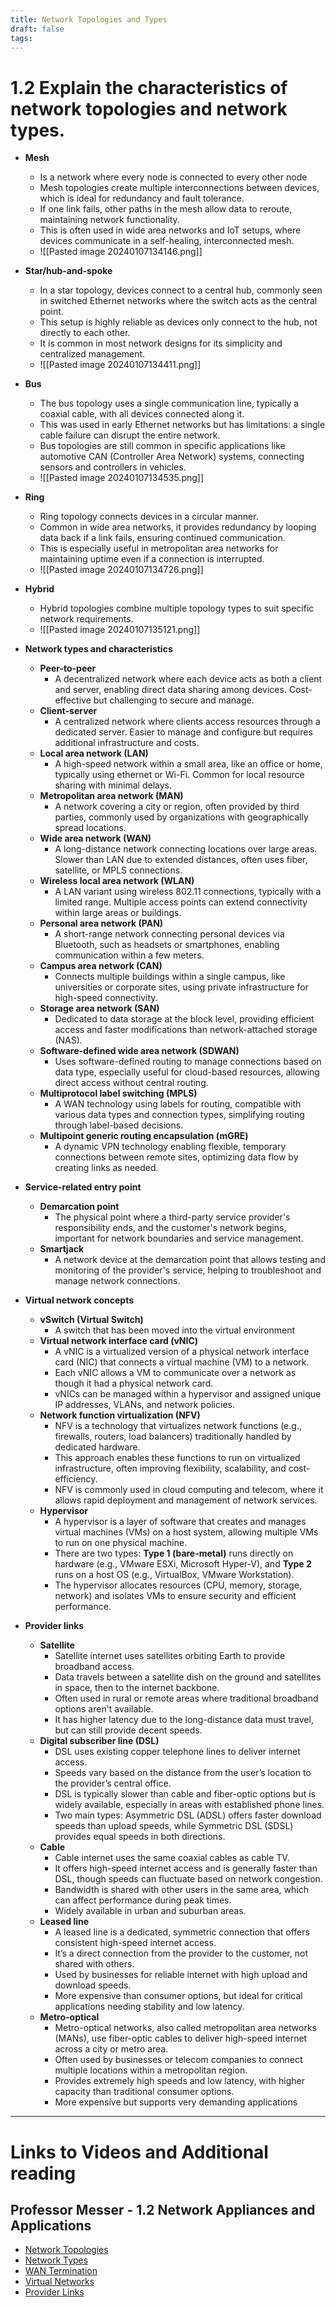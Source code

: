 ```yaml
---
title: Network Topologies and Types
draft: false
tags:
---
```



# 1.2 Explain the characteristics of network topologies and network types.

-  **Mesh**
	- Is a network where every node is connected to every other node
	- Mesh topologies create multiple interconnections between devices, which is ideal for redundancy and fault tolerance. 
	- If one link fails, other paths in the mesh allow data to reroute, maintaining network functionality. 
	- This is often used in wide area networks and IoT setups, where devices communicate in a self-healing, interconnected mesh.
	- ![[Pasted image 20240107134146.png]]

-  **Star/hub-and-spoke**
	- In a star topology, devices connect to a central hub, commonly seen in switched Ethernet networks where the switch acts as the central point.
	- This setup is highly reliable as devices only connect to the hub, not directly to each other. 
	- It is common in most network designs for its simplicity and centralized management.
	- ![[Pasted image 20240107134411.png]]
-  **Bus**
	- The bus topology uses a single communication line, typically a coaxial cable, with all devices connected along it. 
	- This was used in early Ethernet networks but has limitations: a single cable failure can disrupt the entire network.
	- Bus topologies are still common in specific applications like automotive CAN (Controller Area Network) systems, connecting sensors and controllers in vehicles.
	- ![[Pasted image 20240107134535.png]]

-  **Ring**
	- Ring topology connects devices in a circular manner. 
	- Common in wide area networks, it provides redundancy by looping data back if a link fails, ensuring continued communication. 
	- This is especially useful in metropolitan area networks for maintaining uptime even if a connection is interrupted.
	-  ![[Pasted image 20240107134726.png]]

-  **Hybrid**
	- Hybrid topologies combine multiple topology types to suit specific network requirements.
	- ![[Pasted image 20240107135121.png]]

-  **Network types and characteristics**
	- **Peer-to-peer**
		- A decentralized network where each device acts as both a client and server, enabling direct data sharing among devices. Cost-effective but challenging to secure and manage.
	- **Client-server**
		- A centralized network where clients access resources through a dedicated server. Easier to manage and configure but requires additional infrastructure and costs.
	- **Local area network (LAN)**
		- A high-speed network within a small area, like an office or home, typically using ethernet or Wi-Fi. Common for local resource sharing with minimal delays.
	- **Metropolitan area network (MAN)**
		- A network covering a city or region, often provided by third parties, commonly used by organizations with geographically spread locations.
	- **Wide area network (WAN)**
		- A long-distance network connecting locations over large areas. Slower than LAN due to extended distances, often uses fiber, satellite, or MPLS connections.
	- **Wireless local area network (WLAN)**
		- A LAN variant using wireless 802.11 connections, typically with a limited range. Multiple access points can extend connectivity within large areas or buildings.
	- **Personal area network (PAN)**
		- A short-range network connecting personal devices via Bluetooth, such as headsets or smartphones, enabling communication within a few meters.
	- **Campus area network (CAN)**
		- Connects multiple buildings within a single campus, like universities or corporate sites, using private infrastructure for high-speed connectivity.
	- **Storage area network (SAN)**
		- Dedicated to data storage at the block level, providing efficient access and faster modifications than network-attached storage (NAS).
	- **Software-defined wide area network (SDWAN)**
		- Uses software-defined routing to manage connections based on data type, especially useful for cloud-based resources, allowing direct access without central routing.
	- **Multiprotocol label switching (MPLS)**
		- A WAN technology using labels for routing, compatible with various data types and connection types, simplifying routing through label-based decisions.
	- **Multipoint generic routing encapsulation (mGRE)**
		- A dynamic VPN technology enabling flexible, temporary connections between remote sites, optimizing data flow by creating links as needed.

-  **Service-related entry point**
	- **Demarcation point**
		- The physical point where a third-party service provider's responsibility ends, and the customer's network begins, important for network boundaries and service management.
	- **Smartjack**
		- A network device at the demarcation point that allows testing and monitoring of the provider's service, helping to troubleshoot and manage network connections.

-  **Virtual network concepts**
	- **vSwitch (Virtual Switch)**
		- A switch that has been moved into the virtual environment
	- **Virtual network interface card (vNIC)**
		- A vNIC is a virtualized version of a physical network interface card (NIC) that connects a virtual machine (VM) to a network.
		- Each vNIC allows a VM to communicate over a network as though it had a physical network card.
		- vNICs can be managed within a hypervisor and assigned unique IP addresses, VLANs, and network policies.
	- **Network function virtualization (NFV)**
		- NFV is a technology that virtualizes network functions (e.g., firewalls, routers, load balancers) traditionally handled by dedicated hardware.
		- This approach enables these functions to run on virtualized infrastructure, often improving flexibility, scalability, and cost-efficiency.
		- NFV is commonly used in cloud computing and telecom, where it allows rapid deployment and management of network services.
	- **Hypervisor**
		- A hypervisor is a layer of software that creates and manages virtual machines (VMs) on a host system, allowing multiple VMs to run on one physical machine.
		- There are two types: **Type 1 (bare-metal)** runs directly on hardware (e.g., VMware ESXi, Microsoft Hyper-V), and **Type 2** runs on a host OS (e.g., VirtualBox, VMware Workstation).
		- The hypervisor allocates resources (CPU, memory, storage, network) and isolates VMs to ensure security and efficient performance.

- **Provider links**
	- **Satellite**
		- Satellite internet uses satellites orbiting Earth to provide broadband access.
		- Data travels between a satellite dish on the ground and satellites in space, then to the internet backbone.
		- Often used in rural or remote areas where traditional broadband options aren't available.
		- It has higher latency due to the long-distance data must travel, but can still provide decent speeds.
	- **Digital subscriber line (DSL)**
		- DSL uses existing copper telephone lines to deliver internet access.
		- Speeds vary based on the distance from the user’s location to the provider’s central office.
		- DSL is typically slower than cable and fiber-optic options but is widely available, especially in areas with established phone lines.
		- Two main types: Asymmetric DSL (ADSL) offers faster download speeds than upload speeds, while Symmetric DSL (SDSL) provides equal speeds in both directions.
	- **Cable**
		- Cable internet uses the same coaxial cables as cable TV.
		- It offers high-speed internet access and is generally faster than DSL, though speeds can fluctuate based on network congestion.
		- Bandwidth is shared with other users in the same area, which can affect performance during peak times.
		- Widely available in urban and suburban areas.
	- **Leased line**
		- A leased line is a dedicated, symmetric connection that offers consistent high-speed internet access.
		- It’s a direct connection from the provider to the customer, not shared with others.
		- Used by businesses for reliable internet with high upload and download speeds.
		- More expensive than consumer options, but ideal for critical applications needing stability and low latency.
	- **Metro-optical**
		- Metro-optical networks, also called metropolitan area networks (MANs), use fiber-optic cables to deliver high-speed internet across a city or metro area.
		- Often used by businesses or telecom companies to connect multiple locations within a metropolitan region.
		- Provides extremely high speeds and low latency, with higher capacity than traditional consumer options.
		- More expensive but supports very demanding applications

---
# Links to Videos and Additional reading 
## Professor Messer - 1.2 Network Appliances and Applications
- [Network Topologies](https://www.professormesser.com/?p=624630)
- [Network Types](https://www.professormesser.com/?p=624634)
- [WAN Termination](https://www.professormesser.com/?p=624649)
- [Virtual Networks](https://www.professormesser.com/?p=624653)
- [Provider Links](https://www.professormesser.com/?p=624656)